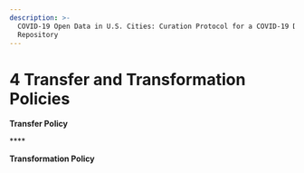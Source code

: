 ```yaml
---
description: >-
  COVID-19 Open Data in U.S. Cities: Curation Protocol for a COVID-19 Data
  Repository
---
```


# 4 Transfer and Transformation Policies

**Transfer Policy**

\*\*\*\*

**Transformation Policy**

